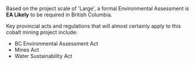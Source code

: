 Based on the project scale of 'Large', a formal Environmental Assessment is **EA Likely** to be required in British Columbia.

Key provincial acts and regulations that will almost certainly apply to this cobalt mining project include:
*   BC Environmental Assessment Act
*   Mines Act
*   Water Sustainability Act